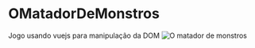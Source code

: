 # OMatadorDeMonstros
Jogo usando vuejs para manipulação da DOM
<img src="https://brworld.com.br/images/matadorDemonstros.png" alt="O matador de monstros" />
